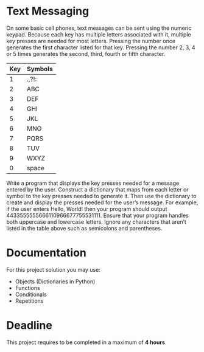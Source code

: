 # Text Messaging

On some basic cell phones, text messages can be sent using the numeric keypad. Because each key has multiple letters associated with it, multiple key presses are needed for most letters. Pressing the number once generates the first character listed for that key. Pressing the number 2, 3, 4 or 5 times generates the second, third, fourth
or fifth character.

|Key| Symbols|
|------|-----------|
|1| .,?!:|
|2| ABC|
|3| DEF|
|4 |GHI|
|5 |JKL|
|6| MNO|
|7| PQRS|
|8| TUV|
|9| WXYZ|
|0| space|

Write a program that displays the key presses needed for a message entered by the user. Construct a dictionary that maps from each letter or symbol to the key presses needed to generate it. Then use the dictionary to create and display the presses needed for the user’s message. For example, if the user enters Hello, World! then your program should output 4433555555666110966677755531111. Ensure that your program handles both uppercase and lowercase letters. Ignore any characters that aren’t listed in the table above such as semicolons and parentheses.

# Documentation

For this project solution you may use:

- Objects (Dictionaries in Python)
- Functions
- Conditionals
- Repetitions

# Deadline

This project requires to be completed in a maximum of **4 hours**
